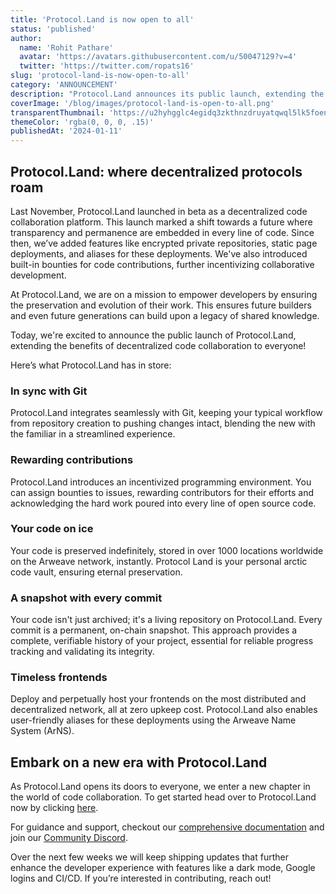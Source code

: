 ```yaml
---
title: 'Protocol.Land is now open to all'
status: 'published'
author:
  name: 'Rohit Pathare'
  avatar: 'https://avatars.githubusercontent.com/u/50047129?v=4'
  twitter: 'https://twitter.com/ropats16'
slug: 'protocol-land-is-now-open-to-all'
category: 'ANNOUNCEMENT'
description: "Protocol.Land announces its public launch, extending the benefits of decentralized code collaboration to everyone. Checkout what's in store and how to get started."
coverImage: '/blog/images/protocol-land-is-open-to-all.png'
transparentThumbnail: 'https://u2hyhgglc4egidq3zkthnzdruyatqwql5lk5foen3zv5zf5fo2wa.arweave.net/po-DmMsXCGQOG8qmduRxpgE4Wgvq1dK4jd5r3Jeldqw'
themeColor: 'rgba(0, 0, 0, .15)'
publishedAt: '2024-01-11'
---
```


## Protocol.Land: where decentralized protocols roam
Last November, Protocol.Land launched in beta as a decentralized code collaboration platform. This launch marked a shift towards a future where transparency and permanence are embedded in every line of code. Since then, we’ve added features like encrypted private repositories, static page deployments, and aliases for these deployments. We've also introduced built-in bounties for code contributions, further incentivizing collaborative development.

At Protocol.Land, we are on a mission to empower developers by ensuring the preservation and evolution of their work. This ensures future builders and even future generations can build upon a legacy of shared knowledge.

Today, we're excited to announce the public launch of Protocol.Land, extending the benefits of decentralized code collaboration to everyone!

Here’s what Protocol.Land has in store:

### In sync with Git
Protocol.Land integrates seamlessly with Git, keeping your typical workflow from repository creation to pushing changes intact, blending the new with the familiar in a streamlined experience.

### Rewarding contributions
Protocol.Land introduces an incentivized programming environment. You can assign bounties to issues, rewarding contributors for their efforts and acknowledging the hard work poured into every line of open source code.

### Your code on ice
Your code is preserved indefinitely, stored in over 1000 locations worldwide on the Arweave network, instantly. Protocol Land is your personal arctic code vault, ensuring eternal preservation.

### A snapshot with every commit
Your code isn't just archived; it's a living repository on Protocol.Land. Every commit is a permanent, on-chain snapshot. This approach provides a complete, verifiable history of your project, essential for reliable progress tracking and validating its integrity.

### Timeless frontends
Deploy and perpetually host your frontends on the most distributed and decentralized network, all at zero upkeep cost. Protocol.Land also enables user-friendly aliases for these deployments using the Arweave Name System (ArNS).

## Embark on a new era with Protocol.Land
As Protocol.Land opens its doors to everyone, we enter a new chapter in the world of code collaboration. To get started head over to Protocol.Land now by clicking [here](https://protocol.land/?utm_source=Protocol.Land+Blog&utm_medium=Post&utm_campaign=Protocol.Land+is+now+open+to+all&utm_id=Protocol.Land+is+now+open+to+all). 

For guidance and support, checkout our [comprehensive documentation](https://docs.protocol.land/?utm_source=Protocol.Land+Blog&utm_medium=Post&utm_campaign=Protocol.Land+is+now+open+to+all&utm_id=Protocol.Land+is+now+open+to+all) and join our [Community Discord](https://discord.gg/8zabdz59).

Over the next few weeks we will keep shipping updates that further enhance the developer experience with features like a dark mode, Google logins and CI/CD. If you’re interested in contributing, reach out!